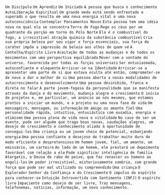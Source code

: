 `Um Discípulo` `Um Aprendiz` `Um Iniciado` `A pessoa que busca o conhecimento`
`AutoLiberação Espiritual` `Um grande medo está sendo enfrentado e superado o
que resulta em uma nova energia vital e uma nova autoconsciência` `Contemplar
Pensamentos Novos` `Esta pessoa tem uma ideia nova na qual ela se concentra`
`Terra de Fogo` `Rege os céus por um quadrante da porção em torno do Pólo
Norte` `Ela é o combustível do fogo, a irresistível atração química da
substância combustível` `Cria sua própria beleza por seu vigor e força
essenciais, sua força de caráter impõe a impressão de beleza aos olhos de quem
vé` `A Centelha/Espírito Livre` `Aceitação de todas as mudanças e de todos os
movimentos com uma perspectiva equilibrada` `Mover com a vontade do universo,
favorecida por todas as forças universais` `Ser entusiasmada, autoconfiante e
eloquente` `Arriscar-se na Identidade` `Arriscar-se a apresentar uma parte de
si que estava oculta até então, comprometer-se de novo a dar o melhor de si`
`Uma pessoa aberta a novas modalidades de autocrescimento e desenvolvimento`
`Uma pessoa desinibida, franca e direta no falar` `A parte jovem-fogosa da
personalidade que se manifesta através da dança e do movimento, mudança alegre
e crescimento` `O início de projetos e, em particular, um anúncio ao nós
mesmos, que estamos prontos a iniciar um mundo, e a projeto ou uma nova fase
de vida` `Um mensageiro, mensagem, ou informação` `Um amigo ou amante fiel`
`Uma personalidade rápida, intuitiva, entusiástica com ousadia, energia e
otimismo` `Uma pessoa plena de vida nova e vitalidade` `No caso de ser um
evento, pode ser alguém que traga boas novas, saudações alegres, um desejo de
crescimento e conhecimento aliado à oportunidade de consegui-los` `Uma criança
ou um jovem cheio de potencial, esbanjando energia` `Uma pessoa confiante e
desejoso de trabalhar muito duro de modo eficiente e despretensioso` `Um homem
jovem, fiel, um amante, um emissário, um carteiro` `Ao lado de um homem, ele
prestará um depoimento favorável com relação a ele` `Pode significar
inteligência de familia` `Atargatis, a Deusa de rabo de peixe, que faz
renascer os homens ao engoli-los` `Um poder irresistível, misteriosamente
sombrio, com grande força que pode ser mal utilizado ou compreendido` `Uma
criança` `O Explorador` `Senhor da Confiança e do Crescimento` `O impulso do
espírito para conhecer-se` `Intuição Introvertida com Sentimento (INFJ)` `O
espírito livre` `Impaciente como desejo de ser livre, Traz mensagens,
telefonemas, notícias, informação, um novo conhecimento.`

